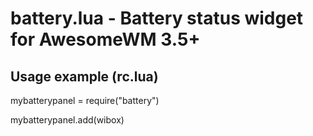 battery.lua - Battery status widget for AwesomeWM 3.5+
======================================================
Usage example (rc.lua)
----------------------
mybatterypanel = require("battery")

mybatterypanel.add(wibox)

